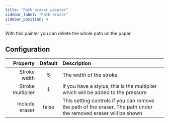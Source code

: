 ```yaml
---
title: "Path eraser painter"
sidebar_label: "Path eraser"
sidebar_position: 4
---
```



With this painter you can delete the whole path on the paper.

## Configuration

|          Property | Default | Description                                                                                                     |
| -----------------:|:-------:|:--------------------------------------------------------------------------------------------------------------- |
|      Stroke width |    5    | The width of the stroke                                                                                         |
| Stroke multiplier |    1    | If you have a stylus, this is the multiplier which will be added to the pressure                                |
|    Include eraser |  false  | This setting controls if you can remove the path of the eraser. The path under the removed eraser will be shown |
